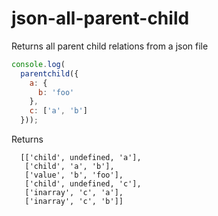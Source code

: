 # json-all-parent-child

Returns all parent child relations from a json file

``` js
console.log(
  parentchild({
    a: {
      b: 'foo'
    },
    c: ['a', 'b']
  }));
```

Returns

```
  [['child', undefined, 'a'],
   ['child', 'a', 'b'],
   ['value', 'b', 'foo'],
   ['child', undefined, 'c'],
   ['inarray', 'c', 'a'],
   ['inarray', 'c', 'b']]
```